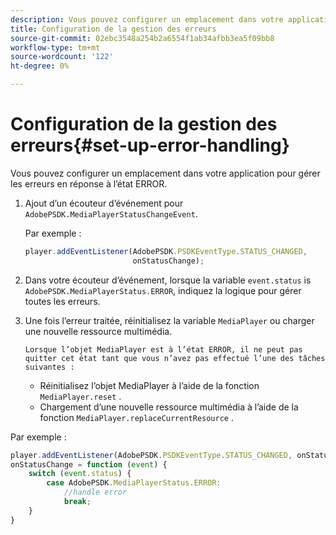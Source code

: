 ```yaml
---
description: Vous pouvez configurer un emplacement dans votre application pour gérer les erreurs en réponse à l’état ERROR.
title: Configuration de la gestion des erreurs
source-git-commit: 02ebc3548a254b2a6554f1ab34afbb3ea5f09bb8
workflow-type: tm+mt
source-wordcount: '122'
ht-degree: 0%

---
```


# Configuration de la gestion des erreurs{#set-up-error-handling}

Vous pouvez configurer un emplacement dans votre application pour gérer les erreurs en réponse à l’état ERROR.

1. Ajout d’un écouteur d’événement pour `AdobePSDK.MediaPlayerStatusChangeEvent`.

   Par exemple :

   ```js
   player.addEventListener(AdobePSDK.PSDKEventType.STATUS_CHANGED, 
                           onStatusChange);
   ```

1. Dans votre écouteur d’événement, lorsque la variable `event.status` is `AdobePSDK.MediaPlayerStatus.ERROR`, indiquez la logique pour gérer toutes les erreurs.
1. Une fois l’erreur traitée, réinitialisez la variable `MediaPlayer` ou charger une nouvelle ressource multimédia.

       Lorsque l’objet MediaPlayer est à l’état ERROR, il ne peut pas quitter cet état tant que vous n’avez pas effectué l’une des tâches suivantes :
   
   * Réinitialisez l’objet MediaPlayer à l’aide de la fonction `MediaPlayer.reset` .
   * Chargement d’une nouvelle ressource multimédia à l’aide de la fonction `MediaPlayer.replaceCurrentResource` .

<!--<a id="example_342CA5A8CD7C45BD88233C5BDBB17220"></a>-->

Par exemple :

```js
player.addEventListener(AdobePSDK.PSDKEventType.STATUS_CHANGED, onStatusChange); 
onStatusChange = function (event) { 
    switch (event.status) { 
        case AdobePSDK.MediaPlayerStatus.ERROR: 
            //handle error 
            break; 
    } 
} 
```
